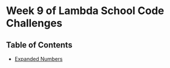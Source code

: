 # Week 9 of Lambda School Code Challenges

## Table of Contents

- [Expanded Numbers](expanded-numbers)
